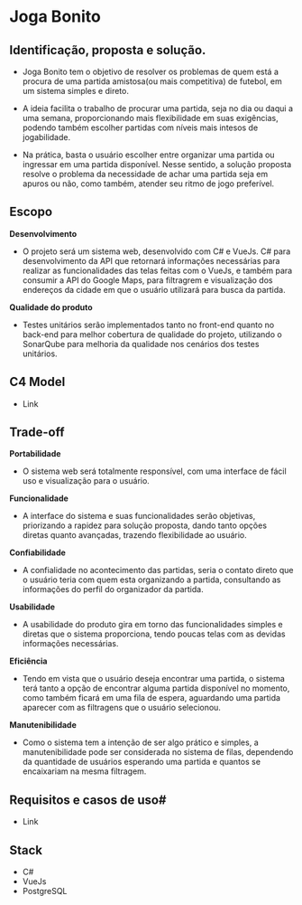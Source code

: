 # Joga Bonito

## Identificação, proposta e solução.
- Joga Bonito tem o objetivo de resolver os problemas de quem está a procura de uma partida amistosa(ou mais competitiva) de futebol, em um sistema simples e direto.

- A ideia facilita o trabalho de procurar uma partida, seja no dia ou daqui a uma semana, proporcionando mais flexibilidade em suas exigências, podendo também escolher partidas com níveis mais intesos de jogabilidade.

- Na prática, basta o usuário escolher entre organizar uma partida ou ingressar em uma partida disponível. Nesse sentido, a solução proposta resolve o problema da necessidade de achar uma partida seja em apuros ou não, como também, atender seu ritmo de jogo preferível.


## Escopo

**Desenvolvimento**

- O projeto será um sistema web, desenvolvido com C# e VueJs. C# para desenvolvimento da API que retornará informações necessárias para realizar as funcionalidades das telas feitas com o VueJs, e também para consumir a API do Google Maps, para filtragrem e visualização dos endereços da cidade em que o usuário utilizará para busca da partida.

**Qualidade do produto**

- Testes unitários serão implementados tanto no front-end quanto no back-end para melhor cobertura de qualidade do projeto, utilizando o SonarQube para melhoria da qualidade nos cenários dos testes unitários.


## C4 Model

- Link


## Trade-off

**Portabilidade**

- O sistema web será totalmente responsível, com uma interface de fácil uso e visualização para o usuário. 

**Funcionalidade**

- A interface do sistema e suas funcionalidades serão objetivas, priorizando a rapidez para solução proposta, dando tanto opções diretas quanto avançadas, trazendo flexibilidade ao usuário. 

**Confiabilidade**

- A confialidade no acontecimento das partidas, seria o contato direto que o usuário teria com quem esta organizando a partida, consultando as informações do perfil do organizador da partida. 

**Usabilidade**

- A usabilidade do produto gira em torno das funcionalidades simples e diretas que o sistema proporciona, tendo poucas telas com as devidas informações necessárias.

**Eficiência**

- Tendo em vista que o usuário deseja encontrar uma partida, o sistema terá tanto a opção de encontrar alguma partida disponível no momento, como também ficará em uma fila de espera, aguardando uma partida aparecer com as filtragens que o usuário selecionou.

**Manutenibilidade**

- Como o sistema tem a intenção de ser algo prático e simples, a manutenibilidade pode ser considerada no sistema de filas, dependendo da quantidade de usuários esperando uma partida e quantos se encaixariam na mesma filtragem.
  

## Requisitos e casos de uso#

- Link

## Stack

- C#
- VueJs
- PostgreSQL
